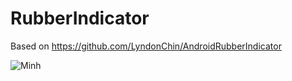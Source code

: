 # RubberIndicator
Based on https://github.com/LyndonChin/AndroidRubberIndicator

<img src='http://imgur.com/a/CSu5Z' title='Demo' width='' alt='Minh' />
